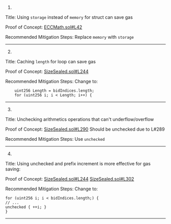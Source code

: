 1.
Title: Using `storage` instead of `memory` for struct can save gas

Proof of Concept:
[ECCMath.sol#L42](https://github.com/code-423n4/2022-11-size/blob/main/src/util/ECCMath.sol#L42)

Recommended Mitigation Steps:
Replace `memory` with `storage`
________________________________________________________________________

2.
Title: Caching `length` for loop can save gas

Proof of Concept:
[SizeSealed.sol#L244](https://github.com/code-423n4/2022-11-size/blob/main/src/SizeSealed.sol#L244)

Recommended Mitigation Steps:
Change to:

``` 
	uint256 Length = bidIndices.length;
	for (uint256 i; i < Length; i++) {
```
________________________________________________________________________

3.
Title: Unchecking arithmetics operations that can't underflow/overflow

Proof of Concept:
[SizeSealed.sol#L290](https://github.com/code-423n4/2022-11-size/blob/main/src/SizeSealed.sol#L290) Should be unchecked due to L#289

Recommended Mitigation Steps:
Use `unchecked`
________________________________________________________________________

4.
Title: Using unchecked and prefix increment is more effective for gas saving:

Proof of Concept:
[SizeSealed.sol#L244](https://github.com/code-423n4/2022-11-size/blob/main/src/SizeSealed.sol#L244)
[SizeSealed.sol#L302](https://github.com/code-423n4/2022-11-size/blob/main/src/SizeSealed.sol#L302)

Recommended Mitigation Steps:
Change to:

```
for (uint256 i; i < bidIndices.length;) {
// ...
unchecked { ++i; }
}
```
________________________________________________________________________